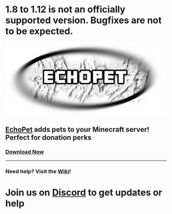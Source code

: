 # 1.8 to 1.12 is not an officially supported version. Bugfixes are not to be expected.

![Logo](https://raw.githubusercontent.com/Arnuh/EchoPet/master/src/resources/EchoPet.png)
## [EchoPet](https://dev.bukkit.org/bukkit-plugins/echopet/) adds pets to your Minecraft server! Perfect for donation perks
### [Download Now](https://ci.ecocitycraft.com/view/EchoPet/job/EchoPet%201.12.2/)
----

### Need help? Visit the [Wiki](https://github.com/Arnuh/EchoPet/wiki)!


# Join us on [Discord](https://discord.gg/VxPqHmG) to get updates or help